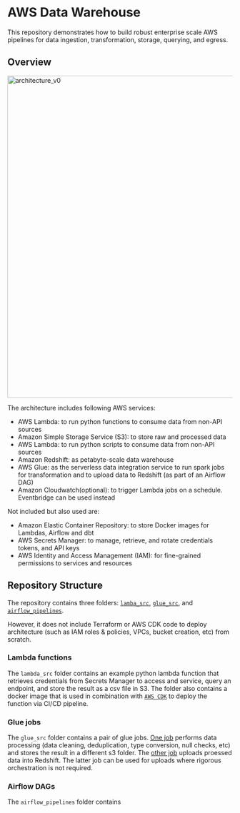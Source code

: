 # AWS Data Warehouse

This repository demonstrates how to build robust enterprise scale AWS pipelines for data ingestion, transformation, storage, querying, and egress. 

## Overview
<img width="722" alt="architecture_v0" src="https://github.com/harold-dansu/aws-datalake-etl/assets/104161947/54ad0216-5fc5-4d05-baa0-6df25e1bb744">


The architecture includes following AWS services:
- AWS Lambda: to run python functions to consume data from non-API sources
- Amazon Simple Storage Service (S3): to store raw and processed data
- AWS Lambda: to run python scripts to consume data from non-API sources
- Amazon Redshift: as petabyte-scale data warehouse
- AWS Glue: as the serverless data integration service to run spark jobs for transformation and to upload data to Redshift (as part of an Airflow DAG)
- Amazon Cloudwatch(optional): to trigger Lambda jobs on a schedule. Eventbridge can be used instead

Not included but also used are:
- Amazon Elastic Container Repository: to store Docker images for Lambdas, Airflow and dbt
- AWS Secrets Manager: to manage, retrieve, and rotate credentials tokens, and API keys
- AWS Identity and Access Management (IAM): for fine-grained permissions to services and resources 

## Repository Structure
The repository contains three folders: [`lamba_src`](lambda_src/lambda_function), [`glue_src`](glue_src/glue_jobs), and [`airflow_pipelines`](airflow_pipelines). 

However, it does not include Terraform or AWS CDK code to deploy architecture (such as IAM roles & policies, VPCs, bucket creation, etc) from scratch.

### Lambda functions
The `lambda_src` folder contains an example python lambda function that retrieves credentials from Secrets Manager to access and service, query an endpoint, and store the result as a csv file in S3. The folder also contains a docker image that is used in combination with [`AWS CDK`](cdk) to deploy the function via CI/CD pipeline.

### Glue jobs
The `glue_src` folder contains a pair of glue jobs. [One job](glue_src/glue_jobs/s3_to_s3_cleaning_deduplication.py) performs data processing (data cleaning, deduplication, type conversion, null checks, etc) and stores the result in a different s3 folder. The [other job](glue_src/glue_jobs/s3_to_redshift.py) uploads proessed data into Redshift. The latter job can be used for uploads where rigorous orchestration is not required.

### Airflow DAGs
The `airflow_pipelines` folder contains 
